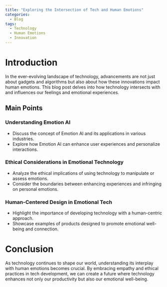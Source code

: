 ```yaml
---
title: "Exploring the Intersection of Tech and Human Emotions"
categories:
  - Blog
tags:
  - Technology
  - Human Emotions
  - Innovation
---
```


# Introduction
In the ever-evolving landscape of technology, advancements are not just about gadgets and algorithms but also about how these innovations impact human emotions. This blog post delves into how technology intersects with and influences our feelings and emotional experiences.

## Main Points
### Understanding Emotion AI
- Discuss the concept of Emotion AI and its applications in various industries.
- Explore how Emotion AI can enhance user experiences and personalize interactions.

### Ethical Considerations in Emotional Technology
- Analyze the ethical implications of using technology to manipulate or assess emotions.
- Consider the boundaries between enhancing experiences and infringing on personal emotions.

### Human-Centered Design in Emotional Tech
- Highlight the importance of developing technology with a human-centric approach.
- Showcase examples of products designed to promote emotional well-being and connection.

# Conclusion
As technology continues to shape our world, understanding its interplay with human emotions becomes crucial. By embracing empathy and ethical practices in tech development, we can create a future where technology enhances not only our productivity but also our emotional well-being.